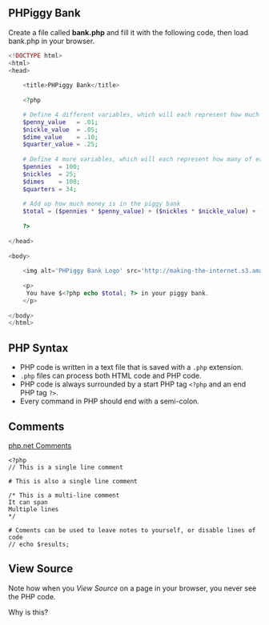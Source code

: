 ## PHPiggy Bank

Create a file called **bank.php** and fill it with the following code, then load bank.php in your browser.

```php
<!DOCTYPE html>
<html>
<head>
	
	<title>PHPiggy Bank</title>
	
	<?php

	# Define 4 different variables, which will each represent how much a given coin is worth
	$penny_value   = .01;
	$nickle_value  = .05;
	$dime_value    = .10;
	$quarter_value = .25;
	
	# Define 4 more variables, which will each represent how many of each coin is in the bank
	$pennies  = 100;
	$nickles  = 25;
	$dimes    = 100;
	$quarters = 34;
	
	# Add up how much money is in the piggy bank
	$total = ($pennies * $penny_value) + ($nickles * $nickle_value) + ($dimes * $dime_value) + ($quarters * $quarter_value);
	
	?>
	
</head>
	
<body>
	
	<img alt='PHPiggy Bank Logo' src='http://making-the-internet.s3.amazonaws.com/php-phpiggy-bank.png'>
	
	<p>
	 You have $<?php echo $total; ?> in your piggy bank.
	</p>
	
</body>
</html>
```

	
## PHP Syntax

* PHP code is written in a text file that is saved with a `.php` extension. 
* `.php` files can process both HTML code and PHP code.
* PHP code is always surrounded by a start PHP tag `<?php` and an end PHP tag `?>`.
* Every command in PHP should end with a semi-colon.




## Comments

[php.net Comments](http://us1.php.net/manual/en/language.basic-syntax.comments.php)

```
<?php
// This is a single line comment

# This is also a single line comment

/* This is a multi-line comment
It can span
Multiple lines
*/

# Coments can be used to leave notes to yourself, or disable lines of code
// echo $results;
```




## View Source

Note how when you *View Source* on a page in your browser, you never see the PHP code.

Why is this?
